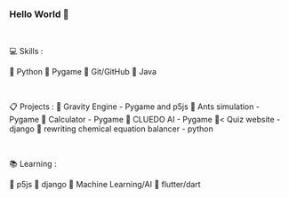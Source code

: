 ### Hello World 👋 

<br/>

💻 Skills :

🥇 Python 
🥇 Pygame
🥈 Git/GitHub
🥈 Java

<br/>

📋 Projects :
🥇 Gravity Engine - Pygame and p5js
🥇 Ants simulation - Pygame
🥈 Calculator - Pygame
🥉 CLUEDO AI - Pygame
🥉< Quiz website - django
🥉 rewriting chemical equation balancer - python


<br/>

📚 Learning :

🥇 p5js
🥈 django
🥉 Machine Learning/AI
🥉 flutter/dart
